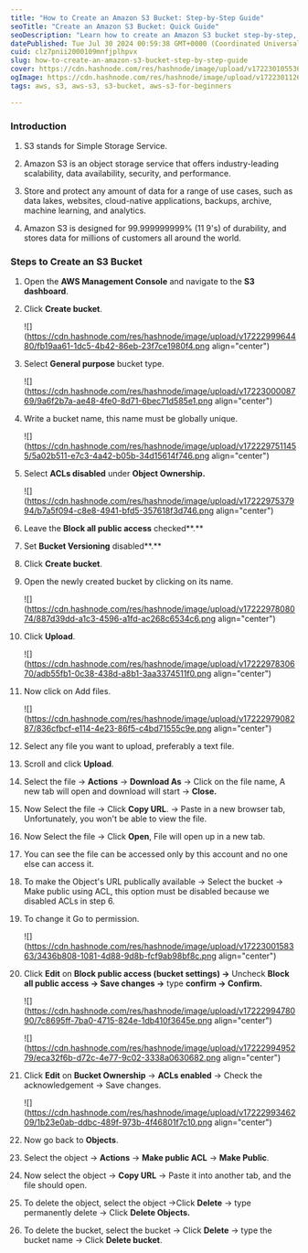 ```yaml
---
title: "How to Create an Amazon S3 Bucket: Step-by-Step Guide"
seoTitle: "Create an Amazon S3 Bucket: Quick Guide"
seoDescription: "Learn how to create an Amazon S3 bucket step-by-step, ensuring secure data storage and easy accessibility"
datePublished: Tue Jul 30 2024 00:59:38 GMT+0000 (Coordinated Universal Time)
cuid: clz7pnii2000109mnfjplhpvx
slug: how-to-create-an-amazon-s3-bucket-step-by-step-guide
cover: https://cdn.hashnode.com/res/hashnode/image/upload/v1722301055364/7d441384-4b0c-46c5-95ad-68e4fdfad9d6.png
ogImage: https://cdn.hashnode.com/res/hashnode/image/upload/v1722301126247/f293660c-ad10-45cf-ba81-8f1cb6071a95.png
tags: aws, s3, aws-s3, s3-bucket, aws-s3-for-beginners

---
```


### Introduction

1. S3 stands for Simple Storage Service.
    
2. Amazon S3 is an object storage service that offers industry-leading scalability, data availability, security, and performance.
    
3. Store and protect any amount of data for a range of use cases, such as data lakes, websites, cloud-native applications, backups, archive, machine learning, and analytics.
    
4. Amazon S3 is designed for 99.999999999% (11 9's) of durability, and stores data for millions of customers all around the world.
    

### Steps to Create an S3 Bucket

1. Open the **AWS Management Console** and navigate to the **S3 dashboard**.
    
2. Click **Create bucket**.
    
    ![](https://cdn.hashnode.com/res/hashnode/image/upload/v1722299964480/fb19aa61-1dc5-4b42-86eb-23f7ce1980f4.png align="center")
    
3. Select **General purpose** bucket type.
    
    ![](https://cdn.hashnode.com/res/hashnode/image/upload/v1722300008769/9a6f2b7a-ae48-4fe0-8d71-6bec71d585e1.png align="center")
    
4. Write a bucket name, this name must be globally unique.
    
    ![](https://cdn.hashnode.com/res/hashnode/image/upload/v1722297511455/5a02b511-e7c3-4a42-b05b-34d15614f746.png align="center")
    
5. Select **ACLs disabled** under **Object Ownership.**
    
    ![](https://cdn.hashnode.com/res/hashnode/image/upload/v1722297537994/b7a5f094-c8e8-4941-bfd5-357618f3d746.png align="center")
    
6. Leave the **Block all public access** checked**.**
    
7. Set **Bucket Versioning** disabled**.**
    
8. Click **Create bucket**.
    
9. Open the newly created bucket by clicking on its name.
    
    ![](https://cdn.hashnode.com/res/hashnode/image/upload/v1722297808074/887d39dd-a1c3-4596-a1fd-ac268c6534c6.png align="center")
    
10. Click **Upload**.
    
    ![](https://cdn.hashnode.com/res/hashnode/image/upload/v1722297830670/adb55fb1-0c38-438d-a8b1-3aa3374511f0.png align="center")
    
11. Now click on Add files.
    
    ![](https://cdn.hashnode.com/res/hashnode/image/upload/v1722297908287/836cfbcf-e114-4e23-86f5-c4bd71555c9e.png align="center")
    
12. Select any file you want to upload, preferably a text file.
    
13. Scroll and click **Upload**.
    
14. Select the file -&gt; **Actions** -&gt; **Download As** -&gt; Click on the file name, A new tab will open and download will start -&gt; **Close.**
    
15. Now Select the file -&gt; Click **Copy URL**. -&gt; Paste in a new browser tab, Unfortunately, you won't be able to view the file.
    
16. Now Select the file -&gt; Click **Open**, File will open up in a new tab.
    
17. You can see the file can be accessed only by this account and no one else can access it.
    
18. To make the Object's URL publically available -&gt; Select the bucket -&gt; Make public using ACL, this option must be disabled because we disabled ACLs in step 6.
    
19. To change it Go to permission.
    
    ![](https://cdn.hashnode.com/res/hashnode/image/upload/v1722300158363/3436b808-1081-4d88-9d8b-fcf9ab98bf8c.png align="center")
    
20. Click **Edit** on **Block public access (bucket settings) -&gt;** Uncheck **Block all public access -&gt; Save changes -&gt;** type **confirm -&gt; Confirm.**
    
    ![](https://cdn.hashnode.com/res/hashnode/image/upload/v1722299478090/7c8695ff-7ba0-4715-824e-1db410f3645e.png align="center")
    
    ![](https://cdn.hashnode.com/res/hashnode/image/upload/v1722299495279/eca32f6b-d72c-4e77-9c02-3338a0630682.png align="center")
    
21. Click **Edit** on **Bucket Ownership** -&gt; **ACLs enabled** -&gt; Check the acknowledgement -&gt; Save changes.
    
    ![](https://cdn.hashnode.com/res/hashnode/image/upload/v1722299346209/1b23e0ab-ddbc-489f-973b-4f46801f7c10.png align="center")
    
22. Now go back to **Objects**.
    
23. Select the object -&gt; **Actions** -&gt; **Make public ACL** -&gt; **Make Public**.
    
24. Now select the object -&gt; **Copy URL** -&gt; Paste it into another tab, and the file should open.
    
25. To delete the object, select the object -&gt;Click **Delete** -&gt; type permanently delete -&gt; Click **Delete Objects.**
    
26. To delete the bucket, select the bucket -&gt; Click **Delete** -&gt; type the bucket name -&gt; Click **Delete bucket**.